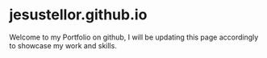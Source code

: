 # jesustellor.github.io   

Welcome to my Portfolio on github, I will be updating this page accordingly to showcase my work and skills.

